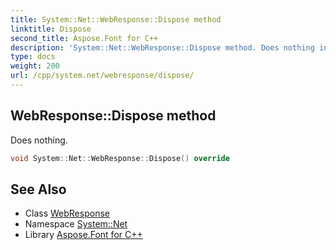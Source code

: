 ```yaml
---
title: System::Net::WebResponse::Dispose method
linktitle: Dispose
second_title: Aspose.Font for C++
description: 'System::Net::WebResponse::Dispose method. Does nothing in C++.'
type: docs
weight: 200
url: /cpp/system.net/webresponse/dispose/
---
```

## WebResponse::Dispose method


Does nothing.

```cpp
void System::Net::WebResponse::Dispose() override
```

## See Also

* Class [WebResponse](../)
* Namespace [System::Net](../../)
* Library [Aspose.Font for C++](../../../)

